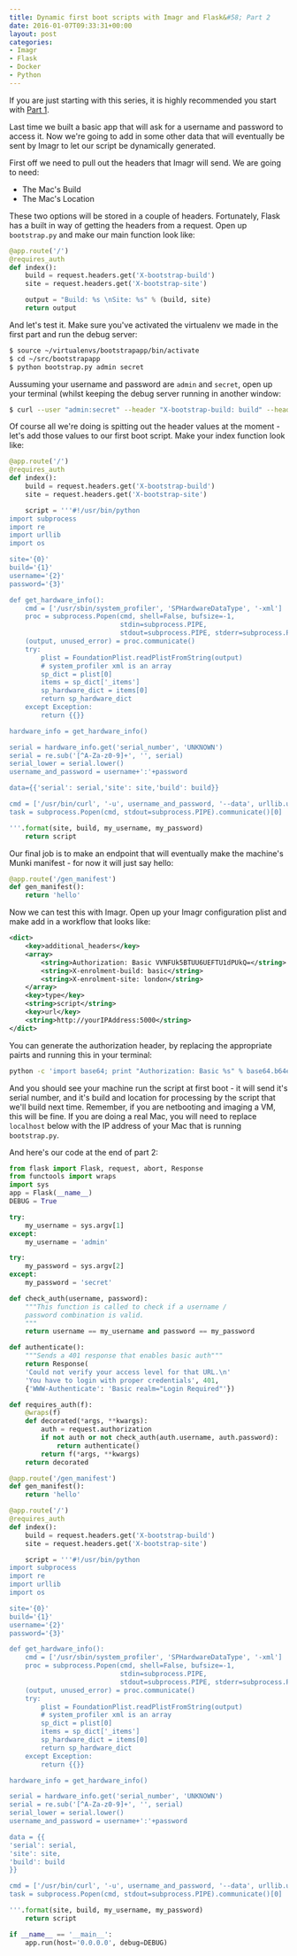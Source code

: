 ```yaml
---
title: Dynamic first boot scripts with Imagr and Flask&#58; Part 2
date: 2016-01-07T09:33:31+00:00
layout: post
categories:
- Imagr
- Flask
- Docker
- Python
---
```


If you are just starting with this series, it is highly recommended you start with [Part 1](http://grahamgilbert.com/blog/2016/01/05/dynamic-first-boot-scripts-with-imagr-and-flask/).

Last time we built a basic app that will ask for a username and password to access it. Now we're going to add in some other data that will eventually be sent by Imagr to let our script be dynamically generated. <!-- more -->

First off we need to pull out the headers that Imagr will send. We are going to need:

* The Mac's Build
* The Mac's Location

These two options will be stored in a couple of headers. Fortunately, Flask has a built in way of getting the headers from a request. Open up ``bootstrap.py`` and make our main function look like:

```python linenos:false ~/src/bootstrapapp/boostrap.py
@app.route('/')
@requires_auth
def index():
    build = request.headers.get('X-bootstrap-build')
    site = request.headers.get('X-bootstrap-site')

    output = "Build: %s \nSite: %s" % (build, site)
    return output
```

And let's test it. Make sure you've activated the virtualenv we made in the first part and run the debug server:

``` bash
$ source ~/virtualenvs/bootstrapapp/bin/activate
$ cd ~/src/bootstrapapp
$ python bootstrap.py admin secret
```

Aussuming your username and password are ``admin`` and ``secret``, open up your terminal (whilst keeping the debug server running in another window:

``` bash
$ curl --user "admin:secret" --header "X-bootstrap-build: build" --header "X-bootstrap-site: site" http://localhost:5000
```

Of course all we're doing is spitting out the header values at the moment - let's add those values to our first boot script. Make your index function look like:

``` python linenos:false ~/src/bootstrapapp/boostrap.py
@app.route('/')
@requires_auth
def index():
    build = request.headers.get('X-bootstrap-build')
    site = request.headers.get('X-bootstrap-site')

    script = '''#!/usr/bin/python
import subprocess
import re
import urllib
import os

site='{0}'
build='{1}'
username='{2}'
password='{3}'

def get_hardware_info():
    cmd = ['/usr/sbin/system_profiler', 'SPHardwareDataType', '-xml']
    proc = subprocess.Popen(cmd, shell=False, bufsize=-1,
                            stdin=subprocess.PIPE,
                            stdout=subprocess.PIPE, stderr=subprocess.PIPE)
    (output, unused_error) = proc.communicate()
    try:
        plist = FoundationPlist.readPlistFromString(output)
        # system_profiler xml is an array
        sp_dict = plist[0]
        items = sp_dict['_items']
        sp_hardware_dict = items[0]
        return sp_hardware_dict
    except Exception:
        return {{}}

hardware_info = get_hardware_info()

serial = hardware_info.get('serial_number', 'UNKNOWN')
serial = re.sub('[^A-Za-z0-9]+', '', serial)
serial_lower = serial.lower()
username_and_password = username+':'+password

data={{'serial': serial,'site': site,'build': build}}

cmd = ['/usr/bin/curl', '-u', username_and_password, '--data', urllib.urlencode(data), 'http://localhost:5000/gen_manifest/']
task = subprocess.Popen(cmd, stdout=subprocess.PIPE).communicate()[0]

'''.format(site, build, my_username, my_password)
    return script
```

Our final job is to make an endpoint that will eventually make the machine's Munki manifest - for now it will just say hello:

``` python linenos:false ~/src/boostrapapp/bootstrap.py
@app.route('/gen_manifest')
def gen_manifest():
    return 'hello'
```

Now we can test this with Imagr. Open up your Imagr configuration plist and make add in a workflow that looks like:

``` xml linenos:false
<dict>
	<key>additional_headers</key>
	<array>
		<string>Authorization: Basic VVNFUk5BTUU6UEFTU1dPUkQ=</string>
		<string>X-enrolment-build: basic</string>
		<string>X-enrolment-site: london</string>
	</array>
	<key>type</key>
	<string>script</string>
	<key>url</key>
	<string>http://yourIPAddress:5000</string>
</dict>
```

You can generate the authorization header, by replacing the appropriate pairts and running this in your terminal:

``` bash
python -c 'import base64; print "Authorization: Basic %s" % base64.b64encode("USERNAME:PASSWORD")'
```

And you should see your machine run the script at first boot - it will send it's serial number, and it's build and location for processing by the script that we'll build next time. Remember, if you are netbooting and imaging a VM, this will be fine. If you are doing a real Mac, you will need to replace ``localhost`` below with the IP address of your Mac that is running ``bootstrap.py``.

And here's our code at the end of part 2:

``` python ~/src/bootstrapapp/bootstrap.py
from flask import Flask, request, abort, Response
from functools import wraps
import sys
app = Flask(__name__)
DEBUG = True

try:
    my_username = sys.argv[1]
except:
    my_username = 'admin'

try:
    my_password = sys.argv[2]
except:
    my_password = 'secret'

def check_auth(username, password):
    """This function is called to check if a username /
    password combination is valid.
    """
    return username == my_username and password == my_password

def authenticate():
    """Sends a 401 response that enables basic auth"""
    return Response(
    'Could not verify your access level for that URL.\n'
    'You have to login with proper credentials', 401,
    {'WWW-Authenticate': 'Basic realm="Login Required"'})

def requires_auth(f):
    @wraps(f)
    def decorated(*args, **kwargs):
        auth = request.authorization
        if not auth or not check_auth(auth.username, auth.password):
            return authenticate()
        return f(*args, **kwargs)
    return decorated

@app.route('/gen_manifest')
def gen_manifest():
    return 'hello'

@app.route('/')
@requires_auth
def index():
    build = request.headers.get('X-bootstrap-build')
    site = request.headers.get('X-bootstrap-site')

    script = '''#!/usr/bin/python
import subprocess
import re
import urllib
import os

site='{0}'
build='{1}'
username='{2}'
password='{3}'

def get_hardware_info():
    cmd = ['/usr/sbin/system_profiler', 'SPHardwareDataType', '-xml']
    proc = subprocess.Popen(cmd, shell=False, bufsize=-1,
                            stdin=subprocess.PIPE,
                            stdout=subprocess.PIPE, stderr=subprocess.PIPE)
    (output, unused_error) = proc.communicate()
    try:
        plist = FoundationPlist.readPlistFromString(output)
        # system_profiler xml is an array
        sp_dict = plist[0]
        items = sp_dict['_items']
        sp_hardware_dict = items[0]
        return sp_hardware_dict
    except Exception:
        return {{}}

hardware_info = get_hardware_info()

serial = hardware_info.get('serial_number', 'UNKNOWN')
serial = re.sub('[^A-Za-z0-9]+', '', serial)
serial_lower = serial.lower()
username_and_password = username+':'+password

data = {{
'serial': serial,
'site': site,
'build': build
}}

cmd = ['/usr/bin/curl', '-u', username_and_password, '--data', urllib.urlencode(data), 'http://localhost:5000/gen_manifest/']
task = subprocess.Popen(cmd, stdout=subprocess.PIPE).communicate()[0]

'''.format(site, build, my_username, my_password)
    return script

if __name__ == '__main__':
    app.run(host='0.0.0.0', debug=DEBUG)
```
